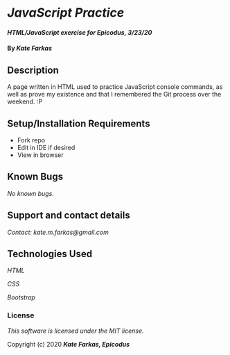 # _JavaScript Practice_

#### _HTML/JavaScript exercise for Epicodus, 3/23/20_

#### By _**Kate Farkas**_

## Description

A page written in HTML used to practice JavaScript console commands, as well as prove my existence and that I remembered the Git process over the weekend. :P

## Setup/Installation Requirements

* Fork repo
* Edit in IDE if desired
* View in browser

## Known Bugs

_No known bugs._

## Support and contact details

_Contact: kate.m.farkas@gmail.com_

## Technologies Used

_HTML_

_CSS_

_Bootstrap_

### License

*This software is licensed under the MIT license.*

Copyright (c) 2020 **_Kate Farkas, Epicodus_**
